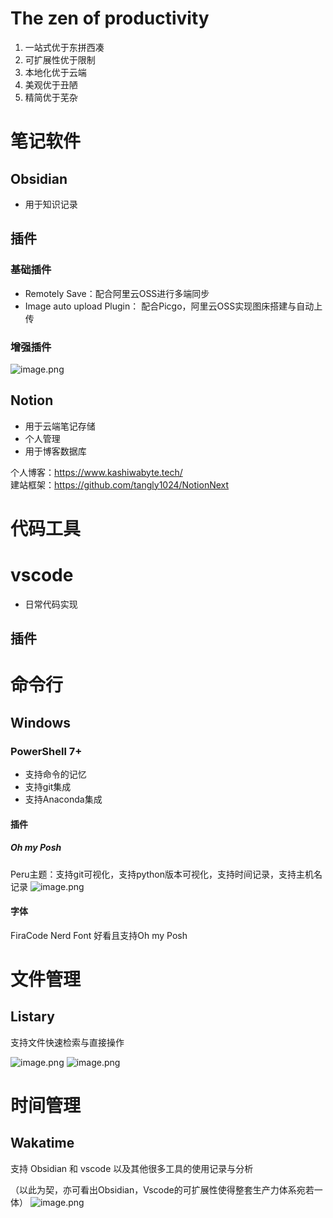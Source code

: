 # The zen of productivity
1. 一站式优于东拼西凑
2. 可扩展性优于限制
3. 本地化优于云端
4. 美观优于丑陋
5. 精简优于芜杂



# 笔记软件

## Obsidian
* 用于知识记录

## 插件

### 基础插件
* Remotely Save：配合阿里云OSS进行多端同步
* Image auto upload Plugin： 配合Picgo，阿里云OSS实现图床搭建与自动上传


### 增强插件

![image.png](https://kashiwa-pic.oss-cn-beijing.aliyuncs.com/20240308214649.png)








## Notion
* 用于云端笔记存储
* 个人管理
* 用于博客数据库    

个人博客：https://www.kashiwabyte.tech/      
建站框架：https://github.com/tangly1024/NotionNext    





# 代码工具
# vscode
* 日常代码实现



## 插件




# 命令行

## Windows

### PowerShell 7+
* 支持命令的记忆
* 支持git集成
* 支持Anaconda集成


#### 插件
##### Oh my Posh
Peru主题：支持git可视化，支持python版本可视化，支持时间记录，支持主机名记录
![image.png](https://kashiwa-pic.oss-cn-beijing.aliyuncs.com/20240308215336.png)

####  字体
FiraCode Nerd Font
好看且支持Oh my Posh



# 文件管理
## Listary
支持文件快速检索与直接操作

![image.png](https://kashiwa-pic.oss-cn-beijing.aliyuncs.com/20240308215733.png)
![image.png](https://kashiwa-pic.oss-cn-beijing.aliyuncs.com/20240308215803.png)


# 时间管理
## Wakatime
支持 Obsidian 和 vscode 以及其他很多工具的使用记录与分析  

（以此为契，亦可看出Obsidian，Vscode的可扩展性使得整套生产力体系宛若一体）
![image.png](https://kashiwa-pic.oss-cn-beijing.aliyuncs.com/20240308220303.png)


